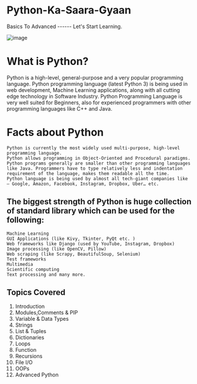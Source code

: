 # Python-Ka-Saara-Gyaan
Basics To Advanced ------ Let's Start Learning.

![image](https://user-images.githubusercontent.com/68092947/155268583-d4a90b42-d187-4d8f-910d-3cabb7f18e36.png)

# What is Python?
Python is a high-level, general-purpose and a very popular programming language. Python programming language (latest Python 3) is being used in web development, Machine Learning applications, along with all cutting edge technology in Software Industry. Python Programming Language is very well suited for Beginners, also for experienced programmers with other programming languages like C++ and Java.

# Facts about Python
    Python is currently the most widely used multi-purpose, high-level programming language.
    Python allows programming in Object-Oriented and Procedural paradigms.
    Python programs generally are smaller than other programming languages like Java. Programmers have to type relatively less and indentation requirement of the language, makes them readable all the time.
    Python language is being used by almost all tech-giant companies like – Google, Amazon, Facebook, Instagram, Dropbox, Uber… etc.


## The biggest strength of Python is huge collection of standard library which can be used for the following:

    Machine Learning
    GUI Applications (like Kivy, Tkinter, PyQt etc. )
    Web frameworks like Django (used by YouTube, Instagram, Dropbox)
    Image processing (like OpenCV, Pillow)
    Web scraping (like Scrapy, BeautifulSoup, Selenium)
    Test frameworks
    Multimedia
    Scientific computing
    Text processing and many more.


## Topics Covered
   1. Introduction
   2. Modules,Comments & PIP
   3. Variable & Data Types
   4. Strings
   5. List & Tuples
   6. Dictionaries
   7. Loops
   8. Function
   9. Recursions
   10. File I/O
   11. OOPs
   12. Advanced Python
